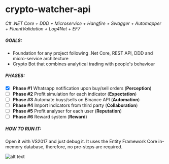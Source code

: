 # crypto-watcher-api
_C# .NET Core + DDD + Microservice + Hangfire + Swagger + Automapper + FluentValidation + Log4Net + EF7_

##### GOALS:
* Foundation for any project following .Net Core, REST API, DDD and micro-service architecture  
* Crypto Bot that combines analytical trading with people's behaviour

##### PHASES:
- [x]  **Phase #1** Whatsapp notification upon buy/sell orders (**Perception**)  
- [ ]  **Phase #2** Profit simulation for each indicator (**Expectation**)  
- [ ]  **Phase #3** Automate buys/sells on Binance API (**Automation**)  
- [ ]  **Phase #4** Import indicators from third party (**Collaboration**)  
- [ ]  **Phase #5** Profit analyser for each user (**Reputation**)  
- [ ]  **Phase #6** Reward system (**Reward**)

##### HOW TO RUN IT:
Open it with VS2017 and just debug it. It uses the Entity Framework Core in-memory database, therefore, no pre-steps are required.

![alt text](https://user-images.githubusercontent.com/1844530/49051063-8c03b900-f1bc-11e8-8e0d-ff24e7c620a2.png)






